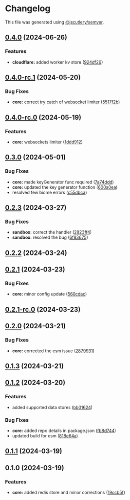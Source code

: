 # Changelog

This file was generated using [@jscutlery/semver](https://github.com/jscutlery/semver).

## [0.4.0](https://github.com/rhinobase/hono-rate-limiter/compare/core-0.4.0-rc.1...core-0.4.0) (2024-06-26)


### Features

* **cloudflare:** added worker kv store ([924df26](https://github.com/rhinobase/hono-rate-limiter/commit/924df2690c37dd0e3224e7afed9ad2a6813a3a18))

## [0.4.0-rc.1](https://github.com/rhinobase/hono-rate-limiter/compare/core-0.4.0-rc.0...core-0.4.0-rc.1) (2024-05-20)


### Bug Fixes

* **core:** correct try catch of websocket limiter ([5517f2b](https://github.com/rhinobase/hono-rate-limiter/commit/5517f2b693aae463646075f06f068f3732458666))

## [0.4.0-rc.0](https://github.com/rhinobase/hono-rate-limiter/compare/core-0.3.0...core-0.4.0-rc.0) (2024-05-19)


### Features

* **core:** websockets limiter ([1ddd912](https://github.com/rhinobase/hono-rate-limiter/commit/1ddd9127bb1ef29b24d1eb6a027953728ff9239d))

## [0.3.0](https://github.com/rhinobase/hono-rate-limiter/compare/core-0.2.3...core-0.3.0) (2024-05-01)


### Bug Fixes

* **core:** made keyGenerator func required ([7a74ddd](https://github.com/rhinobase/hono-rate-limiter/commit/7a74ddd17b227e9dcf22372ad2cd73200307a28e))
* **core:** updated the key generator function ([600a0ea](https://github.com/rhinobase/hono-rate-limiter/commit/600a0ea3b1b80616470ddeaebffde46303a71869))
* resolved few biome errors ([c55dbca](https://github.com/rhinobase/hono-rate-limiter/commit/c55dbcaab97c69a883c0a0cf23f3efeec9c3ef63))

## [0.2.3](https://github.com/rhinobase/hono-rate-limiter/compare/core-0.2.2...core-0.2.3) (2024-03-27)


### Bug Fixes

* **sandbox:** correct the handler ([2823ff4](https://github.com/rhinobase/hono-rate-limiter/commit/2823ff4e245584ef4bf34ae3938ab687de68e97c))
* **sandbox:** resolved the bug ([6f83675](https://github.com/rhinobase/hono-rate-limiter/commit/6f83675da42128f91004ebb34976074f1e661755))

## [0.2.2](https://github.com/rhinobase/hono-rate-limiter/compare/core-0.2.1...core-0.2.2) (2024-03-24)

## [0.2.1](https://github.com/rhinobase/hono-rate-limiter/compare/core-0.2.1-rc.0...core-0.2.1) (2024-03-23)


### Bug Fixes

* **core:** minor config update ([560cdac](https://github.com/rhinobase/hono-rate-limiter/commit/560cdac4a98cc0ba0ce1c677fbf8ebb8e5b4df3d))

## [0.2.1-rc.0](https://github.com/rhinobase/hono-rate-limiter/compare/core-0.2.0...core-0.2.1-rc.0) (2024-03-23)

## [0.2.0](https://github.com/rhinobase/hono-rate-limiter/compare/core-0.1.3...core-0.2.0) (2024-03-21)


### Bug Fixes

* **core:** corrected the esm issue ([2879931](https://github.com/rhinobase/hono-rate-limiter/commit/287993159c7c310a8dd769b885bd852912be7270))

## [0.1.3](https://github.com/rhinobase/hono-rate-limiter/compare/core-0.1.2...core-0.1.3) (2024-03-21)

## [0.1.2](https://github.com/rhinobase/hono-rate-limiter/compare/core-0.1.1...core-0.1.2) (2024-03-20)


### Features

* added supported data stores ([bb01624](https://github.com/rhinobase/hono-rate-limiter/commit/bb01624511445826ce7ce9c894e33e90ff88358e))


### Bug Fixes

* **core:** added repo details in package.json ([fb8d744](https://github.com/rhinobase/hono-rate-limiter/commit/fb8d74437e950983fd384fd8f4504fee4f7fa231))
* updated build for esm ([818e64a](https://github.com/rhinobase/hono-rate-limiter/commit/818e64a6047539675d73d70084ec7aab28c2b100))

## [0.1.1](https://github.com/rhinobase/hono-rate-limiter/compare/core-0.1.0...core-0.1.1) (2024-03-19)

## 0.1.0 (2024-03-19)


### Features

* **core:** added redis store and minor corrections ([19ccb5f](https://github.com/rhinobase/hono-rate-limiter/commit/19ccb5fd973e183d2ea460366268aedb9d8f5c6e))

